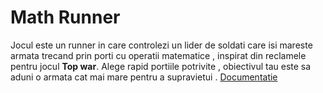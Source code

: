 # Math Runner
Jocul este un runner in care controlezi un lider de soldati care isi mareste armata trecand prin porti cu operatii matematice , inspirat din reclamele pentru jocul **Top war**. Alege rapid portiile potrivite , obiectivul tau este sa aduni o armata cat mai mare pentru a supravietui .
[Documentatie](https://github.com/unibuc-cs/software-engineering-product-olimpicii/wiki)

